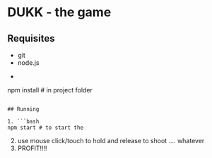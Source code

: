 # DUKK - the game

## Requisites

* git
* node.js
* ```bash
npm install # in project folder
``` 

## Running

1. ```bash
npm start # to start the 
```

2. use mouse click/touch to hold and release to shoot .... whatever
3. PROFIT!!!!

